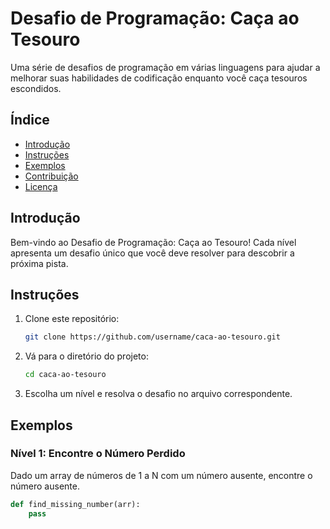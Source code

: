 # Desafio de Programação: Caça ao Tesouro

Uma série de desafios de programação em várias linguagens para ajudar a melhorar suas habilidades de codificação enquanto você caça tesouros escondidos.

## Índice

- [Introdução](#introdução)
- [Instruções](#instruções)
- [Exemplos](#exemplos)
- [Contribuição](#contribuição)
- [Licença](#licença)

## Introdução

Bem-vindo ao Desafio de Programação: Caça ao Tesouro! Cada nível apresenta um desafio único que você deve resolver para descobrir a próxima pista.

## Instruções

1. Clone este repositório:
    ```bash
    git clone https://github.com/username/caca-ao-tesouro.git
    ```

2. Vá para o diretório do projeto:
    ```bash
    cd caca-ao-tesouro
    ```

3. Escolha um nível e resolva o desafio no arquivo correspondente.

## Exemplos

### Nível 1: Encontre o Número Perdido
Dado um array de números de 1 a N com um número ausente, encontre o número ausente.
```python
def find_missing_number(arr):
    pass
